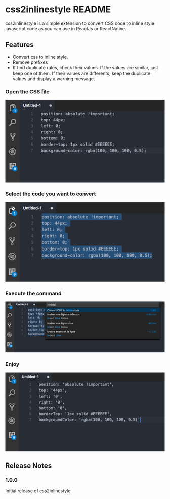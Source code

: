 # css2inlinestyle README

css2inlinestyle is a simple extension to convert CSS code to inline style javascript code as you can use in ReactJs or ReactNative.

## Features

- Convert css to inline style.
- Remove prefixes
- If find duplicate rules, check their values. If the values are similar, just keep one of them. If their values are differents, keep the duplicate values and display a warning message.

### Open the CSS file

![Open the CSS file](images/screen-0.png)

### Select the code you want to convert

![Select the code you want to convert](images/screen-1.png)

### Execute the command

![Execute the command](images/screen-2.png)

### Enjoy

![Enjoy](images/screen-3.png)

## Release Notes


### 1.0.0

Initial release of css2inlinestyle
